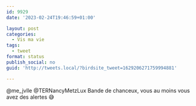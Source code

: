 ```yaml
---
id: 9929
date: '2023-02-24T19:46:59+01:00'

layout: post
categories:
  - Vis ma vie
tags:
  - tweet
format: status
publish_social: no
guid: 'http://tweets.local/?birdsite_tweet=1629206271759994881'

---
```


@me\_jvlle @TERNancyMetzLux Bande de chanceux, vous au moins vous avez des alertes 😅